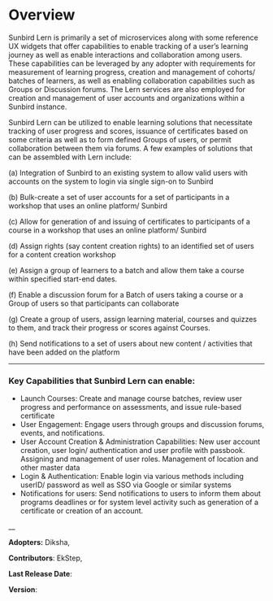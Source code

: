 # Overview



Sunbird Lern is primarily a set of microservices along with some reference UX widgets that offer capabilities to enable tracking of a user’s learning journey as well as enable interactions and collaboration among users. These capabilities can be leveraged by any adopter with requirements for measurement of learning progress, creation and management of cohorts/ batches of learners, as well as enabling collaboration capabilities such as Groups or Discussion forums. The Lern services are also employed for creation and management of user accounts and organizations within a Sunbird instance.&#x20;



Sunbird Lern can be utilized to enable learning solutions that necessitate tracking of user progress and scores, issuance of certificates based on some criteria as well as to form defined Groups of users, or permit collaboration between them via forums. A few examples of solutions that can be assembled with Lern include:&#x20;

(a) Integration of Sunbird to an existing system to allow valid users with accounts on the system to login via single sign-on to Sunbird&#x20;

(b) Bulk-create a set of user accounts for a set of participants in a workshop that uses an online platform/ Sunbird&#x20;

(c) Allow for generation of and issuing of certificates to participants of a course in a workshop that uses an online platform/ Sunbird&#x20;

(d) Assign rights (say content creation rights) to an identified set of users for a content creation workshop&#x20;

(e) Assign a group of learners to a batch and allow them take a course within specified start-end dates.&#x20;

(f) Enable a discussion forum for a Batch of users taking a course or a Group of users so that participants can collaborate&#x20;

(g) Create a group of users, assign learning material, courses and quizzes to them, and track their progress or scores against Courses.&#x20;

(h) Send notifications to a set of users about new content / activities that have been added on the platform &#x20;

****

### **Key Capabilities that Sunbird Lern can enable:**

* Launch Courses: Create and manage course batches, review user progress and performance on assessments, and issue rule-based certificate
* User Engagement: Engage users through groups and discussion forums, events, and notifications.
* User Account Creation & Administration Capabilities: New user account creation, user login/ authentication and user profile with passbook. Assigning and management of user roles. Management of location and other master data
* Login & Authentication: Enable login via various methods including userID/ password as well as SSO via Google or similar systems
* Notifications for users: Send notifications to users to inform them about programs deadlines or for system level activity such as generation of a certificate or creation of an account.

__



**Adopters:** Diksha,&#x20;

**Contributors**: EkStep,&#x20;

**Last Release Date**:

**Version**:





